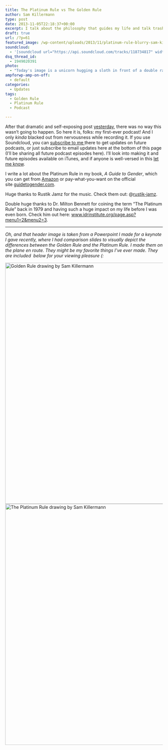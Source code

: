 ```yaml
---
title: The Platinum Rule vs The Golden Rule
author: Sam Killermann
type: post
date: 2013-11-05T22:18:37+00:00
excerpt: I talk about the philosophy that guides my life and talk trash about the one that is likely guiding yours, whether you realize it or not.
draft: true
url: /?p=61
featured_image: /wp-content/uploads/2013/11/platinum-rule-blurry-sam-killermann.jpg
soundcloud:
  - '[soundcloud url="https://api.soundcloud.com/tracks/118734817" width="100%" height="166" iframe="true" /]'
dsq_thread_id:
  - 1949020391
photo:
  - "Today's image is a unicorn hugging a sloth in front of a double rainbow. You're welcome."
ampforwp-amp-on-off:
  - default
categories:
  - Updates
tags:
  - Golden Rule
  - Platinum Rule
  - Podcast

---
```

After that dramatic and self-exposing post <a title="Hiding Behind a Keyboard: The Terror of the Unknown" href="//hiding-behind-a-keyboard/" target="_blank" rel="noopener">yesterday</a>, there was no way this wasn&#8217;t going to happen. So here it is, folks: my first-ever podcast! And I only _kinda_ blacked out from nervousness while recording it. If you use Soundcloud, you can <a title="Sam Killermann on Soundcloud" href="http://soundcloud.com/killermann" target="_blank" rel="noopener">subscribe to me </a>there to get updates on future podcasts, or just subscribe to email updates here at the bottom of this page (I&#8217;ll be sharing all future podcast episodes here). I&#8217;ll look into making it and future episodes available on iTunes, and if anyone is well-versed in this [let me know][1].

I write a lot about the Platinum Rule in my book, _A Guide to Gender_, which you can get from <a title="Amazon!" href="amazon.com/The-Social-Justice-Advocates-Handbook/dp/0989760200/" target="_blank" rel="noopener">Amazon</a> or pay-what-you-want on the official site <a href="http://guidetogender.com/" target="_blank" rel="nofollow noopener">guidetogender.com</a>.

Huge thanks to Rustik Jamz for the music. Check them out: @[rustik-jamz][2].

Double huge thanks to Dr. Milton Bennett for coining the term &#8220;The Platinum Rule&#8221; back in 1979 and having such a huge impact on my life before I was even born. Check him out here: <a href="http://www.idrinstitute.org/page.asp?menu1=2&menu2=3" target="_blank" rel="nofollow noopener">www.idrinstitute.org/page.asp?menu1=2&menu2=3</a>.

***

_Oh, and that header image is taken from a Powerpoint I made for a keynote I gave recently, where I had comparison slides to visually depict the differences between the Golden Rule and the Platinum Rule. I made them on the plane en route. They might be my favorite things I&#8217;ve ever made. They are included  below for your viewing pleasure (:_

[<img class="alignnone size-full wp-image-66 lazy-load" data-src="//wp-content/uploads/2013/11/golden-rule-by-sam-killermann.jpg" alt="Golden Rule drawing by Sam Killermann" width="1024" height="768" srcset="/wp-content/uploads/2013/11/golden-rule-by-sam-killermann.jpg 1024w, /wp-content/uploads/2013/11/golden-rule-by-sam-killermann-300x225.jpg 300w, /wp-content/uploads/2013/11/golden-rule-by-sam-killermann-768x576.jpg 768w" sizes="(max-width: 1024px) 100vw, 1024px" />][3] [<img class="alignnone size-full wp-image-67 lazy-load" data-src="//wp-content/uploads/2013/11/platinum-rule-by-sam-killermann.jpg" alt="The Platinum Rule drawing by Sam Killermann" width="1024" height="768" srcset="/wp-content/uploads/2013/11/platinum-rule-by-sam-killermann.jpg 1024w, /wp-content/uploads/2013/11/platinum-rule-by-sam-killermann-300x225.jpg 300w, /wp-content/uploads/2013/11/platinum-rule-by-sam-killermann-768x576.jpg 768w" sizes="(max-width: 1024px) 100vw, 1024px" />][4]

 [1]: //contact/ "Contact"
 [2]: https://soundcloud.com/rustik-jamz
 [3]: //wp-content/uploads/2013/11/golden-rule-by-sam-killermann.jpg
 [4]: //wp-content/uploads/2013/11/platinum-rule-by-sam-killermann.jpg